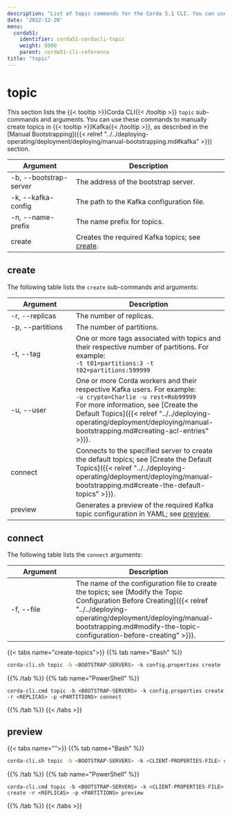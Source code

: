 ```yaml
---
description: "List of topic commands for the Corda 5.1 CLI. You can use these commands to manually create topics in Kafka."  
date: '2022-12-20'
menu:
  corda51:
    identifier: corda51-cordacli-topic
    weight: 5000
    parent: corda51-cli-reference
title: "topic"
---
```

# topic
This section lists the {{< tooltip >}}Corda CLI{{< /tooltip >}} `topic` sub-commands and arguments. You can use these commands to manually create topics in {{< tooltip >}}Kafka{{< /tooltip >}}, as described in the [Manual Bootstrapping]({{< relref "../../deploying-operating/deployment/deploying/manual-bootstrapping.md#kafka" >}}) section.

<style>
table th:first-of-type {
    width: 30%;
}
table th:nth-of-type(2) {
    width: 70%;
}
</style>

| Argument                 | Description                                               |
| ------------------------ | --------------------------------------------------------- |
| -b, \-\-bootstrap-server | The address of the bootstrap server.                      |
| -k, \-\-kafka-config     | The path to the Kafka configuration file.                 |
| -n, \-\-name-prefix      | The name prefix for topics.                               |
| create                   | Creates the required Kafka topics; see [create](#create). |

## create

The following table lists the `create` sub-commands and arguments:

| Argument           | Description                                                                                                                                                                          |
| ------------------ | ------------------------------------------------------------------------------------------------------------------------------------------------------------------------------------ |
| -r, \-\-replicas   | The number of replicas.                                                                                                                                                              |
| -p, \-\-partitions | The number of partitions.                                                                                                                                                            |
| -t, \-\-tag        | One or more tags associated with topics and their respective number of partitions. For example:<br> `-t t01=partitions:3 -t t02=partitions:599999`         |
| -u, \-\-user       | One or more Corda workers and their respective Kafka users. For example:<br> `-u crypto=Charlie -u rest=Rob99999`<br> For more information, see [Create the Default Topics]({{< relref "../../deploying-operating/deployment/deploying/manual-bootstrapping.md#creating-acl-entries" >}}). |
| connect            | Connects to the specified server to create the default topics; see [Create the Default Topics]({{< relref "../../deploying-operating/deployment/deploying/manual-bootstrapping.md#create-the-default-topics" >}}). |
| preview            | Generates a preview of the required Kafka topic configuration in YAML; see [preview](#preview).                                                                                      |

## connect

The following table lists the `connect` arguments:

| Argument     | Description                                                                                                                                                                                                                                            |
| ------------ | ------------------------------------------------------------------------------------------------------------------------------------------------------------------------------------------------------------------------------------------------------ |
| -f, \-\-file | The name of the configuration file to create the topics; see [Modify the Topic Configuration Before Creating]({{< relref "../../deploying-operating/deployment/deploying/manual-bootstrapping.md#modify-the-topic-configuration-before-creating" >}}). |

{{< tabs name="create-topics">}}
{{% tab name="Bash" %}}
```sh
corda-cli.sh topic -b <BOOTSTRAP-SERVERS> -k config.properties create -r <REPLICAS> -p <PARTITIONS> connect
```
{{% /tab %}}
{{% tab name="PowerShell" %}}
```shell
corda-cli.cmd topic -b <BOOTSTRAP-SERVERS> -k config.properties create -r <REPLICAS> -p <PARTITIONS> connect
```
{{% /tab %}}
{{< /tabs >}}

## preview

{{< tabs name="">}}
{{% tab name="Bash" %}}
```sh
corda-cli.sh topic -b <BOOTSTRAP-SERVERS> -k <CLIENT-PROPERTIES-FILE> create -r <REPLICAS> -p <PARTITIONS> preview
```
{{% /tab %}}
{{% tab name="PowerShell" %}}
```shell
corda-cli.cmd topic -b <BOOTSTRAP-SERVERS> -k <CLIENT-PROPERTIES-FILE> create -r <REPLICAS> -p <PARTITIONS> preview
```
{{% /tab %}}
{{< /tabs >}}
